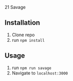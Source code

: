 21 Savage

## Installation

1. Clone repo
2. run `npm install`

## Usage

1. run `npm run savage`
2. Navigate to `localhost:3000`

